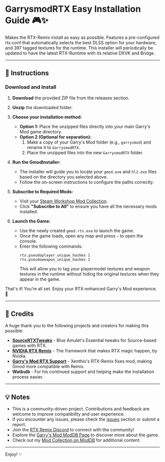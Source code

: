 # GarrysmodRTX Easy Installation Guide 🎮✨

Makes the RTX-Remix install as easy as possible. Features a pre-configured rtx.conf that automatically selects the best DLSS option for your hardware, and 397 tagged textures for the runtime. This installer will periodically be updated to have the latest RTX-Runtime with its relative DXVK and Bridge. 

---

## 🚀 Instructions

### Download and Install
1. **Download** the provided ZIP file from the releases section.
2. **Unzip** the downloaded folder.
3. **Choose your installation method:**
   - **Option 1:** Place the unzipped files directly into your main Garry's Mod game directory.
   - **Option 2 (Optional for separation):**
     1. Make a copy of your Garry's Mod folder (e.g., `garrysmod`) and rename it to `GarrysmodRTX`.
     2. Place the unzipped files into the new `GarrysmodRTX` folder.

4. **Run the GmodInstaller:**
   - The installer will guide you to locate your `gmod.exe` and `hl2.exe` files based on the directory you selected above.
   - Follow the on-screen instructions to configure the paths correctly.

5. **Subscribe to Required Mods:**
   - Visit your [Steam Workshop Mod Collection](https://steamcommunity.com/sharedfiles/filedetails/?id=3384083598).
   - Click **"Subscribe to All"** to ensure you have all the necessary mods installed.

6. **Launch the Game:**
   - Use the newly created `gmod.rtx.exe` to launch the game.
   - Once the game loads, open any map and press `~` to open the console.
   - Enter the following commands:
     ```
     rtx.pseudoplayer_unique_hashes 1
     rtx.pseudoweapon_unique_hashes 1
     ```
     This will allow you to tag your playermodel textures and weapon textures in the runtime without hiding the original textures when they appear in the game.

That's it! You’re all set. Enjoy your RTX-enhanced Garry's Mod experience. 🎉

---

## 🙌 Credits

A huge thank you to the following projects and creators for making this possible:

- [**SourceRTXTweaks**](https://github.com/BlueAmulet/SourceRTXTweaks) - Blue Amulet's Essential tweaks for Source-based games with RTX.
- [**NVIDIA RTX Remix**](https://github.com/NVIDIAGameWorks/rtx-remix) - The framework that makes RTX magic happen, by Nvidia.
- [**Garry's Mod RTX Support**](https://steamcommunity.com/sharedfiles/filedetails/?id=3038853470) - Xenthio's RTX-Remix fixes mod, making Gmod more compatible with Remix.
- **Watbulb** - For his continued support and helping make the installation process easier.

---

## 💡 Notes

- This is a community-driven project. Contributions and feedback are welcome to improve compatibility and user experience.
- If you encounter any issues, please check the [issues](https://github.com/your-repo-name/GmodRTX/issues) section or submit a report.
- Join the [RTX Remix Discord](https://discord.gg/c7J6gUhXMk) to connect with the community!
- Explore the [Garry's Mod ModDB Page](https://www.moddb.com/games/garrys-mod-10) to discover more about the game.
- Check out my [Mod Collection on ModDB](https://www.moddb.com/members/skurtyyskirts/mods) for additional content.

---

Enjoy! ✨

